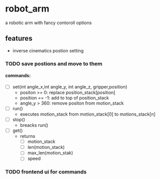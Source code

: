 # robot_arm
a robotic arm with fancy contoroll options

## features
- inverse cinematics postion setting
### TODO save postions and move to them
#### commands:
- [ ] set(int angle_x,int angle_y, int angle_z, gripper,position)
    - positon >= 0: replace position_stack[position]
    - position == -1: add to top of position_stack
    - angle_y > 360: remove positon from motion_stack
- [ ] run()
    - executes motion_stack from motion_stack[0] to motions_stack[n]
- [ ] stop()
    - breacks run()
- [ ] get()
    - returns
        - [ ] motion_stack
        - [ ] len(motion_stack)
        - [ ] max_len(motion_stak)
        - [ ] speed

### TODO frontend ui for commands

